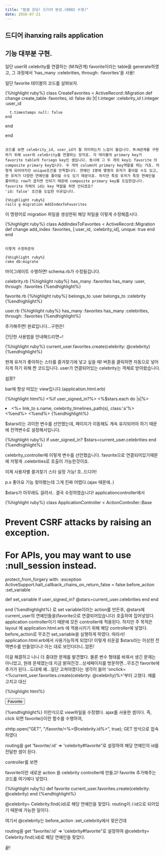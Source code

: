 ```yaml
---
title: "밤샘 코딩! 드디어 완성.(0802 수정)"
date: 2016-07-21
---
```


## 드디어 ihanxing rails application

## 기능 대부분 구현.

일단 user와 celebrity를 연결하는 (M:N관계) favorite이라는 table을 generate하였고, 그 과정에서
'has_many :celebrities, through: :favorites'을 사용!

일단 favorite 테이블의 코드를 살펴보자.

{%highlight ruby%}
class CreateFavorites < ActiveRecord::Migration
  def change
    create_table :favorites, id: false do |t|
      t.integer :celebrity_id
      t.integer :user_id

      t.timestamps null: false
    end
  end

end
```

코드를 보면 celebrity_id, user_id가 뭘 의미하는지 느낌이 올겁니다. M:N관계를 구현하기 위해 user외 celebrity를 연결하는 장치죠. 각 테이블의 primary key가 favorite table의 foriegn key인 셈입니다. 동시에 그 두 개의 key는 favorite 의 composite primary key입니다. 두 개의 column이 primary key역할을 하는 거죠. 저렇게 되어야지만 unique조건을 만족합니다. 연예인 1명에 몇명의 유저가 좋아할 수도 있고, 한 유저가 다양한 연예인을 좋아할 수도 있기 때문이죠. 하지만 특정 유저가 특정 연예인을 좋아하는 row가 겹치면 안되기 때문에 composite primary key를 도입한겁니다. favorite 자체의 id는 key 역할을 하면 안되겠죠?
'id: false' 조건을 도입한 이유입니다.

{%highlight ruby%}
rails g migration AddIndexToFavorites
```
이 명령어로 migration 파일을 생성한뒤 해당 파일을 이렇게 수정해줍시다.

{%highlight ruby%}
class AddIndexToFavorites < ActiveRecord::Migration
    def change
      add_index :favorites, [:user_id, :celebrity_id], unique: true
    end
end
```

이렇게 수정하준뒤

{%highlight ruby%}
rake db:migrate
```

마이그레이트 수행하면! schema.rb가 수정될겁니다.

celebrity.rb
{%highlight ruby%}
  has_many :favorites
  has_many :user, through: :favorites
{%endhighlight%}

favorite.rb
{%highlight ruby%}
  belongs_to :user
  belongs_to :celebrity
{%endhighlight%}

user.rb
{%highlight ruby%}
  has_many :favorites
  has_many :celebrities, through: :favorites
{%endhighlight%}

추가해주면! 완료입니다...구현은!

간단한 사용법을 안내해드리면~!

{%highlight ruby%}
current_user.favorites.create(celebrity: @celebrity)
{%endhighlight%}

현재 유저가 좋아하는 스타를 즐겨찾기에 넣고 싶을 때! 버튼을 클릭하면 자동으로 넣어지게 하기 위해 짠 코드입니다. user가 연결되어있는 celebrity는 객체로 받아왔습니다.

쉽쬬?

bar에 항상 떠있는 view입니다.(application.html.erb)

{%highlight html%}
    <%if user_signed_in?%>
       <%$stars.each do |s|%>
        <li><%= link_to s.name, celebrity_timelines_path(s), class:'a'%></li>
       <%end%>
    <%end%>
{%endhighlight%}

$stars라는 괴이한 변수를 선언했는데, 페이지가 이동해도 계속 유지되어야 하기 때문에 전역변수로 설정해서입니다.

{%highlight ruby%}
    if user_signed_in?
       $stars=current_user.celebrities
    end
{%endhighlight%}

celebrity_controller에 이렇게 변수를 선언했습니다. favorite으로 연결되어있기때문에 저렇게 .celebrities로 호출이 가능한것이죠.

이제 사용자별 즐겨찾기 스타 설정 가능! 흐..드디어!

p.s 좋아요 기능 찾아봤는데 그게 진짜 어렵다.(ajax 때문에..)

$stars가 아무래도 걸려서.. 결국 수정하였습니다! applicationcontroller에서

{%highlight ruby%}
class ApplicationController < ActionController::Base
  # Prevent CSRF attacks by raising an exception.
  # For APIs, you may want to use :null_session instead.
  protect_from_forgery with: :exception
  ActiveSupport.halt_callback_chains_on_return_false = false
  before_action :set_variable

  def set_variable
    if user_signed_in?
      @stars=current_user.celebrities
    end
  end

end
{%endhighlight%}
로 set variable이라는 action를 만든후, @stars에 current_user의 연예인들을(favorite으로 연결되어있습니다) 호출하여 집어넣었다.
application controller이기 때문에 모든 controller에 적용된다. 하지만 주 목적은 layout 에 application.html.erb 에 적용시키기 위해 해당 controller에 넣었다. before_action로 무조건 set_variable을 실행하게 하였다.
따라서! application.html.erb에서 사용가능하게 되었다! 이렇게 쉬운걸 $stars라는 이상한 전역변수를 만들었다니! 아는 대로 보인다더니..암튼!

이걸 해결하고 나니 더 중대한 문제를 발견했다. 물론 변수 형태를 바꿔서 생긴 문제는 아니었고, 원래 문제였는데 지금 밝혀진것...상세페이지를 방문하면...무조건 favorite에 추가가 된다...도대체 왜...일단 고쳐야겠다는 생각이 들어
'onclick=<%current_user.favorites.create(celebrity: @celebrity)%>'부터 고쳤다. 얘를 고치고 대신

{%highlight html%}
<div class="profile-userbuttons">
          <button class="btn btn-danger btn-lg" onclick="favorite()" data-toggle="popover" data-content="등록 완료!" data-placement="top"><i class="fa fa-star-o"></i> Favorite</button>
        </div>
        <script>
          function favorite() {
            var xhttp;
            xhttp = new XMLHttpRequest();
            xhttp.onreadystatechange = function() {
              if (xhttp.readyState == 4 && xhttp.status == 200) {
                document.getElementById("txtHint").innerHTML = xhttp.responseText;
              }
            };
            xhttp.open("GET", "/favorite/<%=@celebrity.id%>", true);
            xhttp.send();
          }
        </script>

{%endhighlight%}
이런식으로 view파일을 수정했다. ajax를 사용한 셈이다. 즉, click 되면 favorite()이란 함수를 수행하여,

xhttp.open("GET", "/favorite/<%=@celebrity.id%>", true); GET 방식으로 접속하였다

routing을 get 'favorite/:id' => 'celebrity#favorite"로 설정하여 해당 연예인의 id를 전달한 셈이 된다.

controller를 보면

favorite이란 새로운 action 을 celebrity controller에 만들고! favorite 추가해주는 코드를 여기에다 넣었다.

{%highlight ruby%}
    def favorite
        current_user.favorites.create(celebrity: @celebrity)
    end
{%endhighlight%}

@celebrity= Celebrity.find(:id)로 해당 연예인을 찾았다. routing이 /:id으로 되어있기 때문에 가능한 일이다.

여기서 @celebrity는 before_action :set_celebrity에서 찾은건데

routing을 get 'favorite/:id' => 'celebrity#favorite"로 설정하여 @celebrity= Celebrity.find(:id)로 해당 연예인을 찾았다.


끝!
